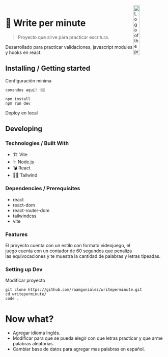 <img src="https://www.svgrepo.com/show/6596/typewriter.svg" width="20%" alt="Logo of the project" align="right">

# 🚀 Write per minute
> Proyecto que sirve para practicar escritura.

Desarrollado para practicar validaciones, javascript modules y hooks en react.


## Installing / Getting started

Configuración mínima

```shell
comandos aquí! 👇🏽

npm install
npm run dev
```

Deploy en local

## Developing

### Technologies / Built With
- 🏗  Vite
- ✨ Node.js
- 💣 React
- 💅🏾 Tailwind

### Dependencies / Prerequisites

- react
- react-dom
- react-router-dom
- tailwindcss
- vite

### Features
El proyecto cuenta con un estilo con formato videojuego, el juego cuenta con un contador de 60 segundos que penaliza las equivocaciones y te muestra la cantidad de palabras y letras tipeadas.

### Setting up Dev
Modificar proyecto

```shell
git clone https://github.com/raamgonzalez/writeperminute.git
cd writeperminute/
code .
```

# Now what?
- Agregar idioma Inglés.
- Modificar para que se pueda elegir con que letras practicar y que arme palabras aleatorias.
- Cambiar base de datos para agregar mas palabras en español.
